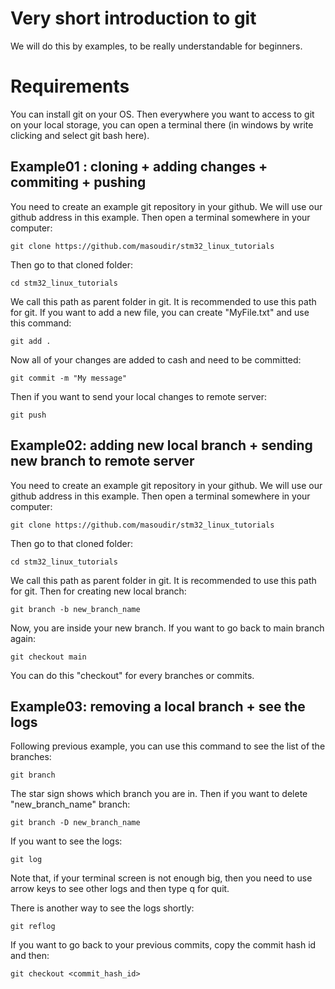 # Very short introduction to git

We will do this by examples, to be really understandable for beginners.

# Requirements

You can install git on your OS. Then everywhere you want to access to git on your local storage, you can open a terminal there (in windows by write clicking and select git bash here).

## Example01 : cloning + adding changes + commiting + pushing

You need to create an example git repository in your github. We will use our github address in this example. Then open a terminal somewhere in your computer:

    git clone https://github.com/masoudir/stm32_linux_tutorials

Then go to that cloned folder:

    cd stm32_linux_tutorials

We call this path as parent folder in git. It is recommended to use this path for git.
If you want to add a new file, you can create "MyFile.txt" and use this command:

    git add .

Now all of your changes are added to cash and need to be committed:

    git commit -m "My message"

Then if you want to send your local changes to remote server:

    git push

## Example02: adding new local branch + sending new branch to remote server

You need to create an example git repository in your github. We will use our github address in this example. Then open a terminal somewhere in your computer:

    git clone https://github.com/masoudir/stm32_linux_tutorials

Then go to that cloned folder:

    cd stm32_linux_tutorials

We call this path as parent folder in git. It is recommended to use this path for git.
Then for creating new local branch:

    git branch -b new_branch_name

Now, you are inside your new branch. If you want to go back to main branch again:

    git checkout main

You can do this "checkout" for every branches or commits.


## Example03: removing a local branch + see the logs

Following previous example, you can use this command to see the list of the branches:

    git branch

The star sign shows which branch you are in.
Then if you want to delete "new_branch_name" branch:

    git branch -D new_branch_name

If you want to see the logs:

    git log

Note that, if your terminal screen is not enough big, then you need to use arrow keys to see other logs and then type q for quit.

There is another way to see the logs shortly:

    git reflog

If you want to go back to your previous commits, copy the commit hash id and then:

    git checkout <commit_hash_id>

    
